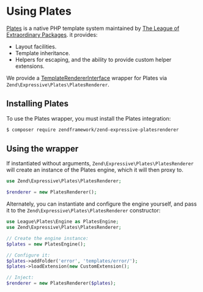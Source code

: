 # Using Plates

[Plates](https://github.com/thephpleague/plates) is a native PHP template system
maintained by [The League of Extraordinary Packages](http://thephpleague.com).
it provides:

- Layout facilities.
- Template inheritance.
- Helpers for escaping, and the ability to provide custom helper extensions.

We provide a [TemplateRendererInterface](interface.md) wrapper for Plates via
`Zend\Expressive\Plates\PlatesRenderer`.

## Installing Plates

To use the Plates wrapper, you must install the Plates integration:

```bash
$ composer require zendframework/zend-expressive-platesrenderer
```

## Using the wrapper

If instantiated without arguments, `Zend\Expressive\Plates\PlatesRenderer` will create
an instance of the Plates engine, which it will then proxy to.

```php
use Zend\Expressive\Plates\PlatesRenderer;

$renderer = new PlatesRenderer();
```

Alternately, you can instantiate and configure the engine yourself, and pass it
to the `Zend\Expressive\Plates\PlatesRenderer` constructor:

```php
use League\Plates\Engine as PlatesEngine;
use Zend\Expressive\Plates\PlatesRenderer;

// Create the engine instance:
$plates = new PlatesEngine();

// Configure it:
$plates->addFolder('error', 'templates/error/');
$plates->loadExtension(new CustomExtension();

// Inject:
$renderer = new PlatesRenderer($plates);
```
